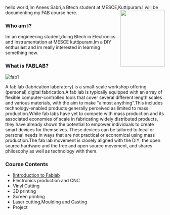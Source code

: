 hello world,Im Anees Sabri,a Btech student at MESCE,Kuttipuram.I will be documenting my  FAB course here.<img src="aneesabri.github.io/IMG_20170729_125428-min.jpg" height="180" width="140" 
align="right">

### Who am I?
Im an engineering student,doing Btech in Electronics and Instrumentation at MESCE kuttipuram.Im a DIY enthusiast and im really interested in learning something new.
### What is FABLAB?
![fab1](https://user-images.githubusercontent.com/30663146/29808907-d9fbc848-8c4e-11e7-9109-e0ee64ba920a.png)


A fab lab (fabrication laboratory) is a small-scale workshop offering (personal) digital fabrication.A fab lab is typically equipped with an array of flexible computer-controlled tools that cover several different length scales and various materials, with the aim to make "almost anything".This includes technology-enabled products generally perceived as limited to mass production.While fab labs have yet to compete with mass production and its associated economies of scale in fabricating widely distributed products, they have already shown the potential to empower individuals to create smart devices for themselves. These devices can be tailored to local or personal needs in ways that are not practical or economical using mass production.The fab lab movement is closely aligned with the DIY, the open source hardware and the free and open source movement, and shares philosophy as well as technology with them.
### Course Contents
 - [!Introduction to Fablab](https://github.com/aneesabri/aneesabri.github.io/blob/master/intro.md)
 - Electronics production and CNC
 - Vinyl Cutting
 - 3D printing
 - Screen printing
 - Laser cutting,Moulding and Casting
 - Project







